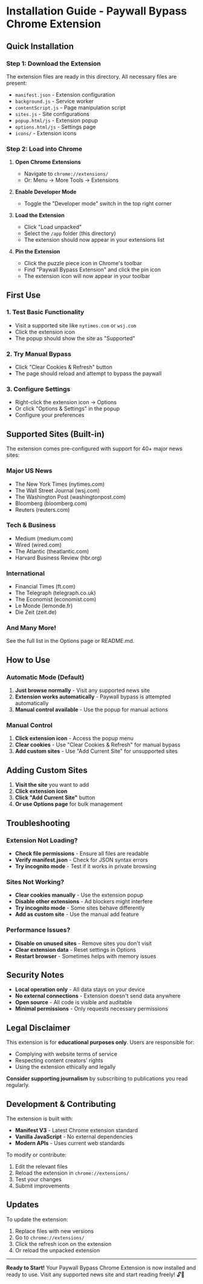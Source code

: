 # Installation Guide - Paywall Bypass Chrome Extension

## Quick Installation

### Step 1: Download the Extension
The extension files are ready in this directory. All necessary files are present:
- `manifest.json` - Extension configuration
- `background.js` - Service worker
- `contentScript.js` - Page manipulation script
- `sites.js` - Site configurations
- `popup.html/js` - Extension popup
- `options.html/js` - Settings page
- `icons/` - Extension icons

### Step 2: Load into Chrome

1. **Open Chrome Extensions**
   - Navigate to `chrome://extensions/`
   - Or: Menu → More Tools → Extensions

2. **Enable Developer Mode**
   - Toggle the "Developer mode" switch in the top right corner

3. **Load the Extension**
   - Click "Load unpacked"
   - Select the `/app` folder (this directory)
   - The extension should now appear in your extensions list

4. **Pin the Extension**
   - Click the puzzle piece icon in Chrome's toolbar
   - Find "Paywall Bypass Extension" and click the pin icon
   - The extension icon will now appear in your toolbar

## First Use

### 1. Test Basic Functionality
- Visit a supported site like `nytimes.com` or `wsj.com`
- Click the extension icon
- The popup should show the site as "Supported"

### 2. Try Manual Bypass
- Click "Clear Cookies & Refresh" button
- The page should reload and attempt to bypass the paywall

### 3. Configure Settings
- Right-click the extension icon → Options
- Or click "Options & Settings" in the popup
- Configure your preferences

## Supported Sites (Built-in)

The extension comes pre-configured with support for 40+ major news sites:

### Major US News
- The New York Times (nytimes.com)
- The Wall Street Journal (wsj.com)
- The Washington Post (washingtonpost.com)
- Bloomberg (bloomberg.com)
- Reuters (reuters.com)

### Tech & Business
- Medium (medium.com)
- Wired (wired.com)
- The Atlantic (theatlantic.com)
- Harvard Business Review (hbr.org)

### International
- Financial Times (ft.com)
- The Telegraph (telegraph.co.uk)
- The Economist (economist.com)
- Le Monde (lemonde.fr)
- Die Zeit (zeit.de)

### And Many More!
See the full list in the Options page or README.md.

## How to Use

### Automatic Mode (Default)
1. **Just browse normally** - Visit any supported news site
2. **Extension works automatically** - Paywall bypass is attempted automatically
3. **Manual control available** - Use the popup for manual actions

### Manual Control
1. **Click extension icon** - Access the popup menu
2. **Clear cookies** - Use "Clear Cookies & Refresh" for manual bypass
3. **Add custom sites** - Use "Add Current Site" for unsupported sites

## Adding Custom Sites

1. **Visit the site** you want to add
2. **Click extension icon**
3. **Click "Add Current Site"** button
4. **Or use Options page** for bulk management

## Troubleshooting

### Extension Not Loading?
- **Check file permissions** - Ensure all files are readable
- **Verify manifest.json** - Check for JSON syntax errors
- **Try incognito mode** - Test if it works in private browsing

### Sites Not Working?
- **Clear cookies manually** - Use the extension popup
- **Disable other extensions** - Ad blockers might interfere
- **Try incognito mode** - Some sites behave differently
- **Add as custom site** - Use the manual add feature

### Performance Issues?
- **Disable on unused sites** - Remove sites you don't visit
- **Clear extension data** - Reset settings in Options
- **Restart browser** - Sometimes helps with memory issues

## Security Notes

- **Local operation only** - All data stays on your device
- **No external connections** - Extension doesn't send data anywhere
- **Open source** - All code is visible and auditable
- **Minimal permissions** - Only requests necessary permissions

## Legal Disclaimer

This extension is for **educational purposes only**. Users are responsible for:
- Complying with website terms of service
- Respecting content creators' rights
- Using the extension ethically and legally

**Consider supporting journalism** by subscribing to publications you read regularly.

## Development & Contributing

The extension is built with:
- **Manifest V3** - Latest Chrome extension standard
- **Vanilla JavaScript** - No external dependencies
- **Modern APIs** - Uses current web standards

To modify or contribute:
1. Edit the relevant files
2. Reload the extension in `chrome://extensions/`
3. Test your changes
4. Submit improvements

## Updates

To update the extension:
1. Replace files with new versions
2. Go to `chrome://extensions/`
3. Click the refresh icon on the extension
4. Or reload the unpacked extension

---

**Ready to Start!** Your Paywall Bypass Chrome Extension is now installed and ready to use. Visit any supported news site and start reading freely! 🔓📰